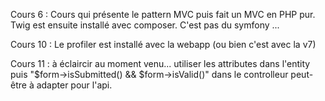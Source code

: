 Cours 6 :
Cours qui présente le pattern MVC puis fait un MVC en PHP pur.
Twig est ensuite installé avec composer.
C'est pas du symfony ...


Cours 10 :
Le profiler est installé avec la webapp (ou bien c'est avec la v7)


Cours 11 : 
à éclaircir au moment venu...
utiliser les attributes dans l'entity puis "$form->isSubmitted() && $form->isValid()" dans le controlleur
peut-être à adapter pour l'api.
